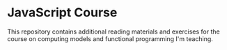 JavaScript Course
=================

This repository contains additional reading materials and exercises for the
course on computing models and functional programming I'm teaching.
